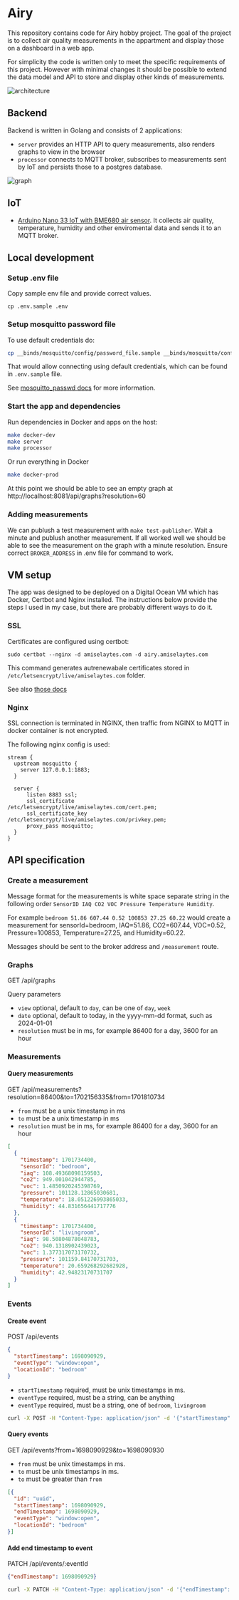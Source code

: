 # Airy

This repository contains code for Airy hobby project. The goal of the project is to collect air quality measurements in the appartment and display those on a dashboard in a web app.

For simplicity the code is written only to meet the specific requirements of this project. However with minimal changes it should be possible to extend the data model and API to store and display other kinds of measurements. 

![architecture](./assets/airy.png "Airy architecture")

## Backend

Backend is written in Golang and consists of 2 applications:
  - `server` provides an HTTP API to query measurements, also renders graphs to view in the browser
  - `processor` connects to MQTT broker, subscribes to measurements sent by IoT and persists those to a postgres database.

  ![graph](./assets/airquality-graph.png "Airquality graph")

## IoT
- [Arduino Nano 33 IoT with BME680 air sensor](./iot/). It collects air quality, temperature, humidity and other enviromental data and sends it to an MQTT broker.

## Local development

### Setup .env file

Copy sample env file and provide correct values.
```
cp .env.sample .env 
```

### Setup mosquitto password file

To use default credentials do:
```bash
cp __binds/mosquitto/config/password_file.sample __binds/mosquitto/config/password_file
```
That would allow connecting using default credentials, which can be found in `.env.sample` file.

See [mosquitto_passwd docs](https://www.mankier.com/1/mosquitto_passwd) for more information.

### Start the app and dependencies

Run dependencies in Docker and apps on the host:

```bash
make docker-dev
make server
make processor
```

Or run everything in Docker

```bash
make docker-prod
```

At this point we should be able to see an empty graph at http://localhost:8081/api/graphs?resolution=60

### Adding measurements
We can publush a test measurement with `make test-publisher`. Wait a minute and publush another measurement.  If all worked well we should be able to see the measurement on the graph with a minute resolution. Ensure correct `BROKER_ADDRESS` in .env file for command to work.

## VM setup

The app was designed to be deployed on a Digital Ocean VM which has Docker, Certbot and Nginx installed. The instructions below provide the steps I used in my case, but there are probably different ways to do it. 

### SSL
Certificates are configured using certbot:

```
sudo certbot --nginx -d amiselaytes.com -d airy.amiselaytes.com
```
This command generates autrenewabale certificates stored in `/etc/letsencrypt/live/amiselaytes.com` folder.

See also [those docs](https://www.digitalocean.com/community/tutorials/how-to-secure-nginx-with-let-s-encrypt-on-ubuntu-20-04)

### Nginx

SSL connection is terminated in NGINX, then traffic from NGINX to MQTT in docker container is not encrypted.

The following nginx config is used:

```
stream {
  upstream mosquitto {
    server 127.0.0.1:1883;
  }

  server {
      listen 8883 ssl;
      ssl_certificate     /etc/letsencrypt/live/amiselaytes.com/cert.pem;
      ssl_certificate_key  /etc/letsencrypt/live/amiselaytes.com/privkey.pem;
      proxy_pass mosquitto;
  }
}
```

## API specification

### Create a measurement

Message format for the measurements is white space separate string in the following order
`SensorID IAQ CO2 VOC Pressure Temperature Humidity`. 

For example `bedroom 51.86 607.44 0.52 100853 27.25 60.22` would create a measurement for 
sensorId=bedroom, IAQ=51.86, CO2=607.44, VOC=0.52, Pressure=100853, Temperature=27.25, and Humidity=60.22.

Messages should be sent to the broker address and `/measurement` route.

### Graphs

GET /api/graphs

Query parameters
- `view` optional, default to `day`, can be one of `day`, `week`
- `date` optional, default to today, in the yyyy-mm-dd format, such as 2024-01-01
- `resolution` must be in ms, for example 86400 for a day, 3600 for an hour

### Measurements

#### Query measurements

GET /api/measurements?resolution=86400&to=1702156335&from=1701810734

- `from` must be a unix timestamp in ms
- `to` must be a unix timestamp in ms
- `resolution` must be in ms, for example 86400 for a day, 3600 for an hour

```json
[
  {
    "timestamp": 1701734400,
    "sensorId": "bedroom",
    "iaq": 108.49368098159503,
    "co2": 949.001042944785,
    "voc": 1.4850920245398769,
    "pressure": 101128.12865030681,
    "temperature": 18.051226993865033,
    "humidity": 44.831656441717776
  },
  {
    "timestamp": 1701734400,
    "sensorId": "livingroom",
    "iaq": 98.50804878048783,
    "co2": 940.1318902439023,
    "voc": 1.377317073170732,
    "pressure": 101159.84170731703,
    "temperature": 20.659268292682928,
    "humidity": 42.94823170731707
  }
]
```

### Events

#### Create event
POST /api/events

```json
{
  "startTimestamp": 1698090929,
  "eventType": "window:open",
  "locationId": "bedroom"
}
```

- `startTimestamp` required, must be unix timestamps in ms.
- `eventType` required, must be a string, can be anything
- `eventType` required, must be a string, one of `bedroom`, `livingroom`

```bash
curl -X POST -H "Content-Type: application/json" -d '{"startTimestamp": 1698090929, "eventType": "window:open", "locationId": "bedroom"}' http://localhost:8081/api/events
```

#### Query events

GET /api/events?from=1698090929&to=1698090930

- `from` must be unix timestamps in ms.
- `to` must be unix timestamps in ms.
- `to` must be greater than `from`

```json
[{
  "id": "uuid",
  "startTimestamp": 1698090929,
  "endTimestamp": 1698090929,
  "eventType": "window:open",
  "locationId": "bedroom"
}]
```

#### Add end timestamp to event

PATCH  /api/events/:eventId

```json
{"endTimestamp": 1698090929}
```

```bash
curl -X PATCH -H "Content-Type: application/json" -d '{"endTimestamp": 1698090929}' http://localhost:8081/api/events
```